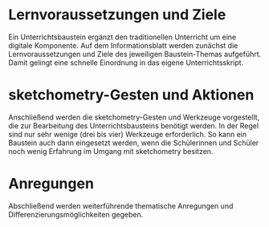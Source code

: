 # Lernvoraussetzungen und Ziele

Ein Unterrichtsbaustein ergänzt den traditionellen Unterricht um eine digitale Komponente.
Auf dem Informationsblatt werden zunächst die Lernvoraussetzungen und Ziele des jeweiligen Baustein-Themas aufgeführt.
Damit gelingt eine schnelle Einordnung in das eigene Unterrichtsskript.

# sketchometry-Gesten und Aktionen

Anschließend werden die sketchometry-Gesten und Werkzeuge vorgestellt, die zur Bearbeitung des Unterrichtsbausteins benötigt
werden.
In der Regel sind nur sehr wenige (drei bis vier) Werkzeuge erforderlich.
So kann ein Baustein auch dann eingesetzt werden, wenn die Schülerinnen und Schüler noch wenig Erfahrung im Umgang mit sketchometry besitzen.

# Anregungen

Abschließend werden weiterführende thematische Anregungen und Differenzierungsmöglichkeiten gegeben.

